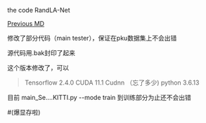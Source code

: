 the code RandLA-Net


[Previous MD](/READIT.md)




修改了部分代码（main tester），保证在pku数据集上不会出错

源代码用.bak封印了起来


这个版本修改了，可以

>Tensorflow 2.4.0
>CUDA 11.1
>Cudnn （忘了多少)
>python 3.6.13


目前 main_Se....KITTI.py --mode train 到训练部分为止还不会出错


#(爆显存啦)
